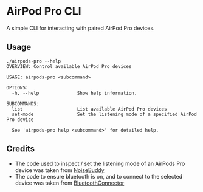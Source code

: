 # AirPod Pro CLI

A simple CLI for interacting with paired AirPod Pro devices. 

## Usage

```
./airpods-pro --help
OVERVIEW: Control available AirPod Pro devices

USAGE: airpods-pro <subcommand>

OPTIONS:
  -h, --help              Show help information.

SUBCOMMANDS:
  list                    List available AirPod Pro devices
  set-mode                Set the listening mode of a specified AirPod Pro device

  See 'airpods-pro help <subcommand>' for detailed help.
```

## Credits

* The code used to inspect / set the listening mode of an AirPods Pro device was taken from [NoiseBuddy](https://github.com/insidegui/NoiseBuddy)
* The code to ensure bluetooth is on, and to connect to the selected device was taken from [BluetoothConnector](https://github.com/lapfelix/BluetoothConnector)